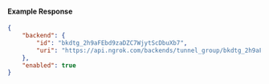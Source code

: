 <!-- Code generated for API Clients. DO NOT EDIT. -->

#### Example Response

```json
{
	"backend": {
		"id": "bkdtg_2h9aFEbd9zaDZC7WjytScDbuXb7",
		"uri": "https://api.ngrok.com/backends/tunnel_group/bkdtg_2h9aFEbd9zaDZC7WjytScDbuXb7"
	},
	"enabled": true
}
```

